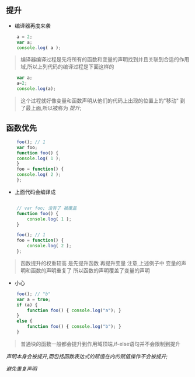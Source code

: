 ## 提升
- 编译器再度来袭
```javascript
	a = 2;
	var a;
	console.log( a );
```
> 编译器编译过程是先将所有的函数和变量的声明找到并且关联到合适的作用域,所以上列代码的编译过程是下面这样的
    
```javascript
	var a;
	a=2;
	console.log(a);
```

>  这个过程就好像变量和函数声明从他们的代码上出现的位置上的"移动" 到了最上面,所以被称为 _提升_;

## 函数优先

```javascript
	foo(); // 1
	var foo;
	function foo() {
	console.log( 1 );
	}
	foo = function() {
	console.log( 2 );
	};
```
- 上面代码会编译成
```javascript

	// var foo; 没有了 被覆盖
	function foo() {
		console.log( 1 );
	}

	foo(); // 1
	foo = function() {
		console.log( 2 );
	};
```
>  函数提升的权重较高 是先提升函数 再提升变量
>  注意,上述例子中 变量的声明和函数的声明重复了 所以函数的声明覆盖了变量的声明

- 小心
```javascript
	foo(); // "b"
	var a = true;
	if (a) {
		function foo() { console.log("a"); }
	}
	else {
		function foo() { console.log("b"); }
	}

```
> 普通块的函数一般都会提升到作用域顶端,if-else语句并不会限制到提升

_声明本身会被提升,而包括函数表达式的赋值在内的赋值操作不会被提升;_

_避免重复声明_

